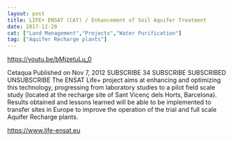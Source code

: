 ```yaml
---
layout: post
title: LIFE+ ENSAT (CAT) / Enhancement of Soil Aquifer Treatment
date: 2017-12-20
cat: ["Land Management","Projects","Water Purification"]
tag: ["Aquifer Recharge plants"]
---
```


https://youtu.be/bMjzetuLu_0

Cetaqua
Published on Nov 7, 2012
SUBSCRIBE 34
 SUBSCRIBE SUBSCRIBED UNSUBSCRIBE
The ENSAT Life+ project aims at enhancing and optimizing this technology, progressing from laboratory studies to a pilot field scale study (located at the recharge site of Sant Vicenç dels Horts, Barcelona). Results obtained and lessons learned will be able to be implemented to transfer sites in Europe to improve the operation of the trial and full scale Aquifer Recharge plants.

https://www.life-ensat.eu